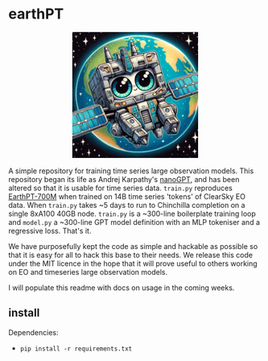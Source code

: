 
# earthPT

<p align="center">
    <img src="assets/emoji.png" alt="earthPT" width="250"/>
</p>

A simple repository for training time series large observation models. This
repository began its life as Andrej Karpathy's
[nanoGPT](https://github.com/karpathy/nanoGPT), and has been altered so that
it is usable for time series data. `train.py` reproduces
[EarthPT-700M](https://arxiv.org/abs/2309.07207) when trained on 14B time
series 'tokens' of ClearSky EO data. When `train.py` takes ~5 days to run to
Chinchilla completion on a single 8xA100 40GB node.
`train.py` is a ~300-line boilerplate training loop and `model.py` a ~300-line
GPT model definition with an MLP tokeniser and a regressive loss.  That's it.

We have purposefully kept the code as simple and hackable as possible so that
it is easy for all to hack this base to their needs. We release this code under
the MIT licence in the hope that it will prove useful to others working on
EO and timeseries large observation models.

I will populate this readme with docs on usage in the coming weeks.

## install

Dependencies:

- `pip install -r requirements.txt`
